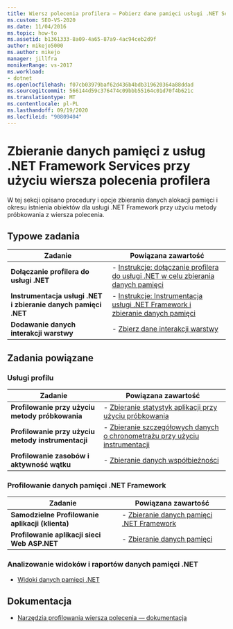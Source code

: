 ```yaml
---
title: Wiersz polecenia profilera — Pobierz dane pamięci usługi .NET Services
ms.custom: SEO-VS-2020
ms.date: 11/04/2016
ms.topic: how-to
ms.assetid: b1361333-8a09-4a65-87a9-4ac94ceb2d9f
author: mikejo5000
ms.author: mikejo
manager: jillfra
monikerRange: vs-2017
ms.workload:
- dotnet
ms.openlocfilehash: f07cb03979baf62d436b4bdb319620364a88ddad
ms.sourcegitcommit: 566144d59c376474c09bbb55164c01d70f4b621c
ms.translationtype: MT
ms.contentlocale: pl-PL
ms.lasthandoff: 09/19/2020
ms.locfileid: "90809404"
---
```

# <a name="collect-memory-data-from-net-framework-services-by-using-the-profiler-command-line"></a>Zbieranie danych pamięci z usług .NET Framework Services przy użyciu wiersza polecenia profilera
W tej sekcji opisano procedury i opcje zbierania danych alokacji pamięci i okresu istnienia obiektów dla usługi .NET Framework przy użyciu metody próbkowania z wiersza polecenia.

## <a name="common-tasks"></a>Typowe zadania

|Zadanie|Powiązana zawartość|
|----------|---------------------|
|**Dołączanie profilera do usługi .NET**|-   [Instrukcje: dołączanie profilera do usługi .NET w celu zbierania danych pamięci](../profiling/how-to-attach-the-profiler-to-a-dotnet-service-to-collect-memory-data-by-using-the-command-line.md)|
|**Instrumentacja usługi .NET i zbieranie danych pamięci .NET**|-   [Instrukcje: Instrumentacja usługi .NET Framework i zbieranie danych pamięci](../profiling/how-to-instrument-a-dotnet-framework-service-and-collect-memory-data-by-using-the-profiler-command-line.md)|
|**Dodawanie danych interakcji warstwy**|-   [Zbierz dane interakcji warstwy](../profiling/adding-tier-interaction-data-from-the-command-line.md)|

## <a name="related-tasks"></a>Zadania powiązane

### <a name="profile-services"></a>Usługi profilu

|Zadanie|Powiązana zawartość|
|----------|---------------------|
|**Profilowanie przy użyciu metody próbkowania**|-   [Zbieranie statystyk aplikacji przy użyciu próbkowania](../profiling/collecting-application-statistics-for-services-by-using-the-profiler-sampling-method.md)|
|**Profilowanie przy użyciu metody instrumentacji**|-   [Zbieranie szczegółowych danych o chronometrażu przy użyciu instrumentacji](../profiling/collecting-detailed-timing-data-for-services-by-using-the-instrumentation-method.md)|
|**Profilowanie zasobów i aktywność wątku**|-   [Zbieranie danych współbieżności](../profiling/collecting-concurrency-data-for-a-service-by-using-the-profiler-command-line.md)|

### <a name="profile-net-framework-memory-data"></a>Profilowanie danych pamięci .NET Framework

|Zadanie|Powiązana zawartość|
|----------|---------------------|
|**Samodzielne Profilowanie aplikacji (klienta)**|-   [Zbieranie danych pamięci .NET Framework](../profiling/collecting-dotnet-framework-memory-data-for-stand-alone-applications.md)|
|**Profilowanie aplikacji sieci Web ASP.NET**|-   [Zbieranie danych pamięci](../profiling/collecting-memory-data-from-an-aspnet-web-application.md)|

### <a name="analyze-net-memory-data-views-and-reports"></a>Analizowanie widoków i raportów danych pamięci .NET
- [Widoki danych pamięci .NET](../profiling/dotnet-memory-data-views.md)

## <a name="reference"></a>Dokumentacja
- [Narzędzia profilowania wiersza polecenia — dokumentacja](../profiling/command-line-profiling-tools-reference.md)
